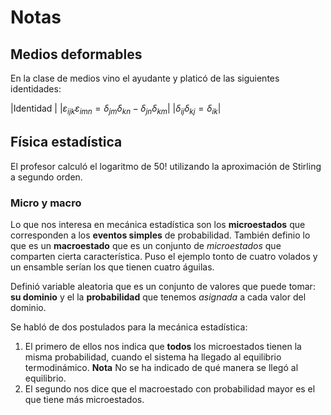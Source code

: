 # Notas
## Medios deformables
En la clase de medios vino el ayudante y platicó de las siguientes
identidades:

|Identidad                                                                              |
|$\varepsilon_{ijk} \varepsilon_{imn} = \delta_{jm}\delta_{kn} - \delta_{jn}\delta_{km}$|
|$\delta_{ij}\delta_{kj} = \delta_{ik}$|

## Física estadística
El profesor calculó el logaritmo de $50!$ utilizando la aproximación
de Stirling a segundo orden.

### Micro y macro
Lo que nos interesa en mecánica estadística son los __microestados__ que
corresponden a los __eventos simples__ de probabilidad. También
definio lo que es un __macroestado__ que es un conjunto de
_microestados_ que comparten cierta característica. Puso el ejemplo
tonto de cuatro volados y un ensamble serían los que tienen cuatro
águilas.

Definió variable aleatoria que es un conjunto de valores que puede
tomar: __su dominio__ y el la __probabilidad__ que tenemos _asignada_ a cada
valor del dominio.

Se habló de dos postulados para la mecánica estadística:
1. El primero de ellos nos indica que __todos__ los microestados
   tienen la misma probabilidad, cuando el sistema ha llegado al
   equilibrio termodinámico. __Nota__ No se ha indicado de qué manera
   se llegó al equilibrio.
2. El segundo nos dice que el macroestado con probabilidad mayor es el
   que tiene más microestados.
